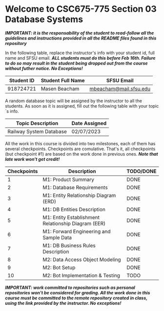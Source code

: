 # Welcome to CSC675-775 Section 03 Database Systems

***IMPORTANT: it is the responsability of the student to read-follow all the guidelines and instructions provided in all the README files found in this repository***

In the following table, replace the instructor's info with your student id, full name and SFSU email. ***ALL students must do this before Feb 16th. Failure to do so may result in the student being dropped out from the course without futher notice. No Exceptions!***


|        Student ID          |     Student Full Name      |        SFSU Email          |
| ---------------------------| ---------------------------| ---------------------------|
|          918724721         |        Masen Beacham       |   mbeacham@mail.sfsu.edu   |


A random database topic will be assigned by the instructor to all the students. As soon as it is assigned, fill out the following table with your topic´s info.

|       Topic Description        |              Date Assigned                 |
| ------------------------------ | ------------------------------------------ |
|     Railway System Database    |              02/07/2023                    |


All the work in this course is divided into two milestones, each of them has several checkpoints. Checkpoints are comulative. That's it, all checkpoints 
(but checkpoint #1) are based on the work done in previous ones. ***Note that late work won't get credit!***


| Checkpoints |                      Description                      |          TODO/DONE         |
| ----------- | ----------------------------------------------------- | -------------------------- |
|     1       | M1: Product Summary                                   |            DONE            |
|     2       | M1: Database Requirements                             |            DONE            |
|     3       | M1: Entity Relationship Diagram (ERD)                 |            DONE            |
|     4       | M1: DB Entities Description                           |            DONE            |
|     5       | M1: Entity Establishment Relationship Diagram  (EER)  |            DONE            |
|     6       | M1: Forward Engineering and Sample Data               |            DONE            |
|     7       | M1: DB Business Rules Description                     |            DONE            |
|     8       | M2: Data Access Object Modeling                       |            DONE            |
|     9       | M2: Bot Setup                                         |            DONE            |
|     10      | M2: Bot Implementation & Testing                      |            TODO            |



***IMPORTANT: work committed to repositories such as personal repositories won't be considered for grading. All the work done in this course must be committed to the remote repository created in class, using the link provided by the instructor. No exceptions!***




 


